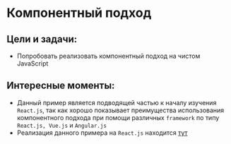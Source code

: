 # Компонентный подход

Цели и задачи:
-
* Попробовать реализовать компонентный подход на чистом JavaScript

Интересные моменты:
-  
* Данный пример является подводящей частью к началу изучения `React.js`, так как хорошо показывает преимущества использования компонентного подхода при помощи различных `framework` по типу `React.js, Vue.js` и `Angular.js`
* Реализация данного примера на `React.js` находится [тут](https://github.com/SetMiller/React-learning/tree/master/01_lets%20start)
